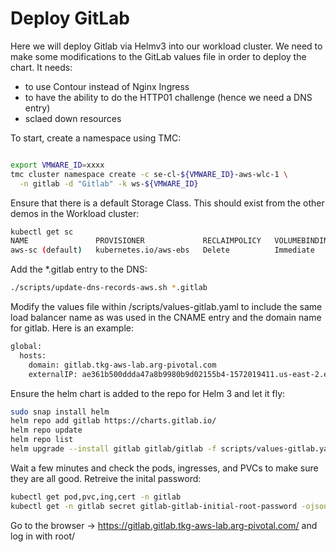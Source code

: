# Deploy GitLab

Here we will deploy Gitlab via Helmv3 into our workload cluster.  We need to make some modifications to the GitLab values file in order to deploy the chart.  It needs:
- to use Contour instead of Nginx Ingress
- to have the ability to do the HTTP01 challenge (hence we need a DNS entry)
- sclaed down resources

To start, create a namespace using TMC:

```bash

export VMWARE_ID=xxxx
tmc cluster namespace create -c se-cl-${VMWARE_ID}-aws-wlc-1 \
  -n gitlab -d "Gitlab" -k ws-${VMWARE_ID}

```
Ensure that there is a default Storage Class.  This should exist from the other demos in the Workload cluster:

```bash
kubectl get sc
NAME               PROVISIONER             RECLAIMPOLICY   VOLUMEBINDINGMODE   ALLOWVOLUMEEXPANSION   AGE
aws-sc (default)   kubernetes.io/aws-ebs   Delete          Immediate           false                  7d5h
```
Add the *.gitlab entry to the DNS:

```bash
./scripts/update-dns-records-aws.sh *.gitlab
```
Modify the values file within /scripts/values-gitlab.yaml to include the same load balancer name as was used in the CNAME entry and the domain name for gitlab. Here is an example:

```bash
global:
  hosts:
    domain: gitlab.tkg-aws-lab.arg-pivotal.com
    externalIP: ae361b500ddda47a8b9980b9d02155b4-1572019411.us-east-2.elb.amazonaws.com
```

Ensure the helm chart is added to the repo for Helm 3 and let it fly:

```bash
sudo snap install helm
helm repo add gitlab https://charts.gitlab.io/
helm repo update
helm repo list
helm upgrade --install gitlab gitlab/gitlab -f scripts/values-gitlab.yaml -n gitlab
```

Wait a few minutes and check the pods, ingresses, and PVCs to make sure they are all good.  Retreive the inital password:

```bash
kubectl get pod,pvc,ing,cert -n gitlab
kubectl get -n gitlab secret gitlab-gitlab-initial-root-password -ojsonpath='{.data.password}' | base64 --decode ; echo
```

Go to the browser -> https://gitlab.gitlab.tkg-aws-lab.arg-pivotal.com/ and log in with root/<the password>
 
